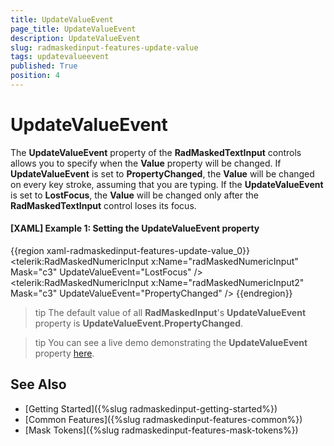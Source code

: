 ```yaml
---
title: UpdateValueEvent
page_title: UpdateValueEvent
description: UpdateValueEvent
slug: radmaskedinput-features-update-value
tags: updatevalueevent
published: True
position: 4
---
```


# UpdateValueEvent

The __UpdateValueEvent__ property of the __RadMaskedTextInput__ controls allows you to specify when the __Value__ property will be changed. If __UpdateValueEvent__ is set to __PropertyChanged__, the __Value__ will be changed on every key stroke, assuming that you are typing. If the __UpdateValueEvent__ is set to __LostFocus__, the __Value__ will be changed only after the __RadMaskedTextInput__ control loses its focus.

#### __[XAML] Example 1: Setting the UpdateValueEvent property__
{{region xaml-radmaskedinput-features-update-value_0}}
	<!--  Setting UpdateValueEvent to LostFocus  -->
	<telerik:RadMaskedNumericInput x:Name="radMaskedNumericInput" 
							Mask="c3"
							UpdateValueEvent="LostFocus" />
	<!--  Setting UpdateValueEvent to PropertyChanged  -->
	<telerik:RadMaskedNumericInput x:Name="radMaskedNumericInput2" 
							Mask="c3"
							UpdateValueEvent="PropertyChanged" />
{{endregion}}

>tip The default value of all __RadMaskedInput__'s __UpdateValueEvent__ property is __UpdateValueEvent.PropertyChanged__.

>tip You can see a live demo demonstrating the __UpdateValueEvent__ property [here](http://demos.telerik.com/silverlight/#MaskedInput/MaskedNumericInput).

## See Also
 * [Getting Started]({%slug radmaskedinput-getting-started%})
 * [Common Features]({%slug radmaskedinput-features-common%})
 * [Mask Tokens]({%slug radmaskedinput-features-mask-tokens%})